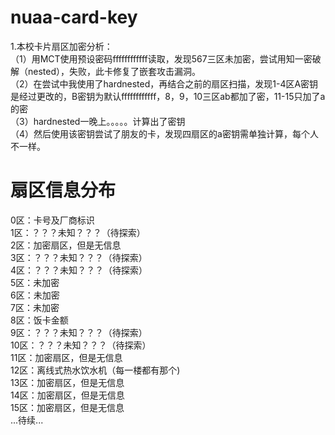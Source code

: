 # nuaa-card-key
1.本校卡片扇区加密分析：  
（1）用MCT使用预设密码ffffffffffff读取，发现567三区未加密，尝试用知一密破解（nested），失败，此卡修复了嵌套攻击漏洞。  
（2）在尝试中我使用了hardnested，再结合之前的扇区扫描，发现1-4区A密钥是经过更改的，B密钥为默认ffffffffffff，8，9，10三区ab都加了密，11-15只加了a的密  
（3）hardnested一晚上。。。。。计算出了密钥  
（4）然后使用该密钥尝试了朋友的卡，发现四扇区的a密钥需单独计算，每个人不一样。  
# 扇区信息分布  
0区：卡号及厂商标识  
1区：？？？未知？？？（待探索）  
2区：加密扇区，但是无信息  
3区：？？？未知？？？（待探索）  
4区：？？？未知？？？（待探索）   
5区：未加密  
6区：未加密  
7区：未加密  
8区：饭卡金额  
9区：？？？未知？？？（待探索）   
10区：？？？未知？？？（待探索）   
11区：加密扇区，但是无信息  
12区：离线式热水饮水机（每一楼都有那个)  
13区：加密扇区，但是无信息    
14区：加密扇区，但是无信息  
15区：加密扇区，但是无信息  
...待续...
